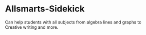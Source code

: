 # Allsmarts-Sidekick
Can help students with all subjects from algebra lines and graphs to Creative writing and more.
